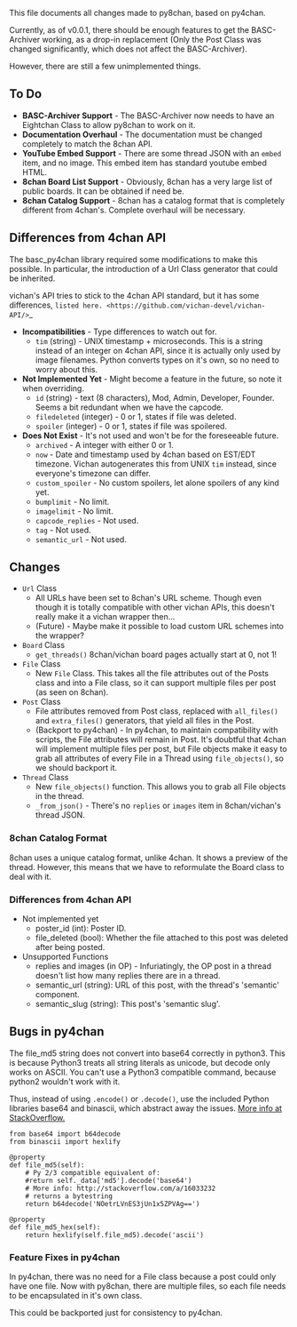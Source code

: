 This file documents all changes made to py8chan, based on py4chan.

Currently, as of v0.0.1, there should be enough features to get the BASC-Archiver working, as a drop-in replacement (Only the Post Class was changed significantly, which does not affect the BASC-Archiver). 

However, there are still a few unimplemented things.

## To Do

* **BASC-Archiver Support** - The BASC-Archiver now needs to have an Eightchan Class to allow py8chan to work on it.
* **Documentation Overhaul** - The documentation must be changed completely to match the 8chan API.
* **YouTube Embed Support** - There are some thread JSON with an `embed` item, and no image. This embed item has standard youtube embed HTML.
* **8chan Board List Support** - Obviously, 8chan has a very large list of public boards. It can be obtained if need be.
* **8chan Catalog Support** - 8chan has a catalog format that is completely different from 4chan's. Complete overhaul will be necessary.

## Differences from 4chan API

The basc_py4chan library required some modifications to make this possible. In particular, the introduction of a Url Class generator that could be inherited.

vichan's API tries to stick to the 4chan API standard, but it has some differences, `listed here. <https://github.com/vichan-devel/vichan-API/>`_

* **Incompatibilities** - Type differences to watch out for.
  * `tim` (string) - UNIX timestamp + microseconds. This is a string instead of an integer on 4chan API, since it is actually only used by image filenames. Python converts types on it's own, so no need to worry about this.
* **Not Implemented Yet** - Might become a feature in the future, so note it when overriding.
  * `id` (string) - text (8 characters), Mod, Admin, Developer, Founder. Seems a bit redundant when we have the capcode.
  * `filedeleted` (integer) - 0 or 1, states if file was deleted.
  * `spoiler` (integer) - 0 or 1, states if file was spoilered.
* **Does Not Exist** - It's not used and won't be for the foreseeable future.
  * `archived` - A integer with either 0 or 1.
  * `now` - Date and timestamp used by 4chan based on EST/EDT timezone. Vichan autogenerates this from UNIX `tim` instead, since everyone's timezone can differ.
  * `custom_spoiler` - No custom spoilers, let alone spoilers of any kind yet.
  * `bumplimit` - No limit.
  * `imagelimit` - No limit.
  * `capcode_replies` - Not used.
  * `tag` - Not used.
  * `semantic_url` - Not used.

## Changes

* `Url` Class
  * All URLs have been set to 8chan's URL scheme. Though even though it is totally compatible with other vichan APIs, this doesn't really make it a vichan wrapper then...
  * (Future) - Maybe make it possible to load custom URL schemes into the wrapper?
* `Board` Class
  * `get_threads()` 8chan/vichan board pages actually start at 0, not 1!
* `File` Class
  * New `File` Class. This takes all the file attributes out of the Posts class and into a File class, so it can support multiple files per post (as seen on 8chan).
* `Post` Class
  * File attributes removed from Post class, replaced with `all_files()` and `extra_files()` generators, that yield all files in the Post.
  * (Backport to py4chan) - In py4chan, to maintain compatibility with scripts, the File attributes will remain in Post. It's doubtful that 4chan will implement multiple files per post, but File objects make it easy to grab all attributes of every File in a Thread using `file_objects()`, so we should backport it.
* `Thread` Class
  * New `file_objects()` function. This allows you to grab all File objects in the thread.
  * `_from_json()` - There's no `replies` or `images` item in 8chan/vichan's thread JSON.

### 8chan Catalog Format

8chan uses a unique catalog format, unlike 4chan. It shows a preview of the thread. However, this means that we have to reformulate the Board class to deal with it.

### Differences from 4chan API

* Not implemented yet
  * poster_id (int): Poster ID.
  * file_deleted (bool): Whether the file attached to this post was deleted after being posted.
* Unsupported Functions
  * replies and images (in OP) - Infuriatingly, the OP post in a thread doesn't list how many replies there are in a thread.
  * semantic_url (string): URL of this post, with the thread's 'semantic' component.
  * semantic_slug (string): This post's 'semantic slug'.

## Bugs in py4chan

The file_md5 string does not convert into base64 correctly in python3. This is because Python3 treats all string literals as unicode, but decode only works on ASCII. You can't use a Python3 compatible command, because python2 wouldn't work with it.

Thus, instead of using `.encode()` or `.decode()`, use the included Python libraries base64 and binascii, which abstract away the issues. [More info at StackOverflow.](http://stackoverflow.com/a/16033232)

```
from base64 import b64decode
from binascii import hexlify

@property
def file_md5(self):
	# Py 2/3 compatible equivalent of:
	#return self._data['md5'].decode('base64')
	# More info: http://stackoverflow.com/a/16033232
	# returns a bytestring
	return b64decode('NOetrLVnES3jUn1x5ZPVAg==')
	
@property
def file_md5_hex(self):
	return hexlify(self.file_md5).decode('ascii')
```

### Feature Fixes in py4chan

In py4chan, there was no need for a File class because a post could only have one file. Now with py8chan, there are multiple files, so each file needs to be encapsulated in it's own class.

This could be backported just for consistency to py4chan.